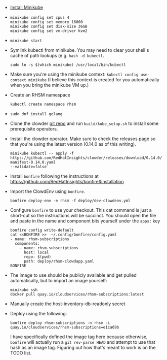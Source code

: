 * [Install Minikube](https://minikube.sigs.k8s.io/docs/start/)

* ```
  minikube config set cpus 4
  minikube config set memory 16000
  minikube config set disk-size 36GB
  minikube config set vm-driver kvm2
  ```

* `minikube start`

* Symlink kubectl from minikube. You may need to clear your shell's cache of path lookups (e.g.
  `hash -d kubectl`.

  ```
  sudo ln -s $(which minikube) /usr/local/bin/kubectl
  ```

* Make sure you're using the minikube context: `kubectl config use-context minikube`
  (I believe this context is created for you automatically when you bring the minikube VM up.)

* Create an RHSM namespace

  ```
  kubectl create namespace rhsm
  ```

* `sudo dnf install golang`

* Clone the clowder [git repo](git://github.com/RedHatInsights/clowder) and run
  `build/kube_setup.sh` to install some prerequisite operators.

* Install the clowder operator. Make sure to check the releases page so that you're using the 
  latest version (0.14.0 as of this writing).
  
  ```
  minikube kubectl -- apply -f
  https://github.com/RedHatInsights/clowder/releases/download/0.14.0/clowder-manifest-0.14.0.yaml
  --validate=false`
  ```
  
* Install `bonfire` following the instructions at https://github.com/RedHatInsights/bonfire#installation

* Import the ClowdEnv using `bonfire`.

  ```
  bonfire deploy-env -e rhsm -f deploy/dev-clowdenv.yml
  ```

* Configure `bonfire` to use your checkout.  This cat command is just a short-cut so the
  instructions will be succinct.  You should open the file and paste in the name and component bits
  yourself under the `apps:` key

  ```
  bonfire config write-default
  cat <<BONFIRE >>  ~/.config/bonfire/config.yaml
  - name: rhsm-subscriptions
    components:
      - name: rhsm-subscriptions
        host: local
        repo: $(pwd)
        path: deploy/rhsm-clowdapp.yaml
  BONFIRE
  ```

* The image to use should be publicly available and get pulled automatically, but to import an
  image yourself:
  ```
  minikube ssh
  docker pull quay.io/cloudservices/rhsm-subscriptions:latest
  ```

* Manually create the host-inventory-db-readonly secret

* Deploy using the following:

  ```
  bonfire deploy rhsm-subscriptions -n rhsm -i quay.io/cloudservices/rhsm-subscriptions=e1ca69b
  ```
  
  I have specifically defined the image tag here because otherwise, `bonfire` will actually run a
  `git rev-parse HEAD` and attempt to use that hash as an image tag.  Figuring out how that's meant
  to work is on the TODO list.
